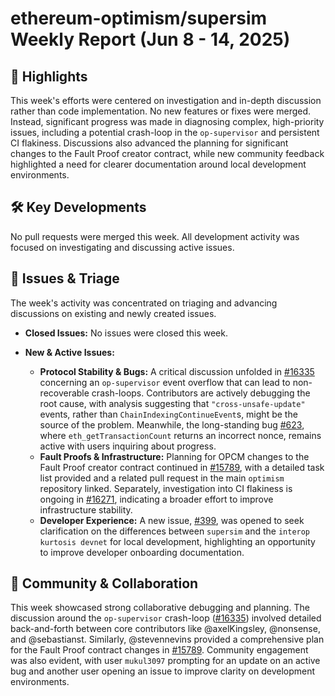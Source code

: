 # ethereum-optimism/supersim Weekly Report (Jun 8 - 14, 2025)

## 🚀 Highlights
This week's efforts were centered on investigation and in-depth discussion rather than code implementation. No new features or fixes were merged. Instead, significant progress was made in diagnosing complex, high-priority issues, including a potential crash-loop in the `op-supervisor` and persistent CI flakiness. Discussions also advanced the planning for significant changes to the Fault Proof creator contract, while new community feedback highlighted a need for clearer documentation around local development environments.

## 🛠️ Key Developments
No pull requests were merged this week. All development activity was focused on investigating and discussing active issues.

## 🐛 Issues & Triage
The week's activity was concentrated on triaging and advancing discussions on existing and newly created issues.

- **Closed Issues:** No issues were closed this week.

- **New & Active Issues:**
    - **Protocol Stability & Bugs:** A critical discussion unfolded in [#16335](https://github.com/ethereum-optimism/supersim/issues/16335) concerning an `op-supervisor` event overflow that can lead to non-recoverable crash-loops. Contributors are actively debugging the root cause, with analysis suggesting that `"cross-unsafe-update"` events, rather than `ChainIndexingContinueEvent`s, might be the source of the problem. Meanwhile, the long-standing bug [#623](https://github.com/ethereum-optimism/supersim/issues/623), where `eth_getTransactionCount` returns an incorrect nonce, remains active with users inquiring about progress.
    - **Fault Proofs & Infrastructure:** Planning for OPCM changes to the Fault Proof creator contract continued in [#15789](https://github.com/ethereum-optimism/supersim/issues/15789), with a detailed task list provided and a related pull request in the main `optimism` repository linked. Separately, investigation into CI flakiness is ongoing in [#16271](https://github.com/ethereum-optimism/supersim/issues/16271), indicating a broader effort to improve infrastructure stability.
    - **Developer Experience:** A new issue, [#399](https://github.com/ethereum-optimism/supersim/issues/399), was opened to seek clarification on the differences between `supersim` and the `interop kurtosis devnet` for local development, highlighting an opportunity to improve developer onboarding documentation.

## 💬 Community & Collaboration
This week showcased strong collaborative debugging and planning. The discussion around the `op-supervisor` crash-loop ([#16335](https://github.com/ethereum-optimism/supersim/issues/16335)) involved detailed back-and-forth between core contributors like @axelKingsley, @nonsense, and @sebastianst. Similarly, @stevennevins provided a comprehensive plan for the Fault Proof contract changes in [#15789](https://github.com/ethereum-optimism/supersim/issues/15789). Community engagement was also evident, with user `mukul3097` prompting for an update on an active bug and another user opening an issue to improve clarity on development environments.